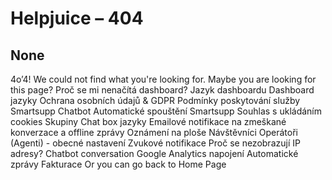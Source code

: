# Helpjuice – 404
## None
4o’4!
We could not find what you're looking for. 
Maybe you are looking for this page?
Proč se mi nenačítá dashboard?
Jazyk dashboardu
Dashboard jazyky
Ochrana osobních údajů & GDPR
Podmínky poskytování služby Smartsupp
Chatbot
Automatické spouštění Smartsupp
Souhlas s ukládáním cookies
Skupiny
Chat box jazyky
Emailové notifikace na zmeškané konverzace a offline zprávy
Oznámení na ploše
Návštěvníci
Operátoři (Agenti) - obecné nastavení
Zvukové notifikace
Proč se nezobrazují IP adresy?
Chatbot conversation
Google Analytics napojení
Automatické zprávy
Fakturace
Or you can go back to Home Page

